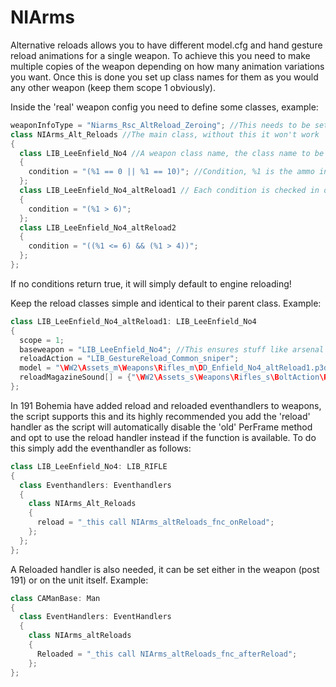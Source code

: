 # NIArms

Alternative reloads allows you to have different model.cfg and hand gesture reload animations for a single weapon.
To achieve this you need to make multiple copies of the weapon depending on how many animation variations you want.
Once this is done you set up class names for them as you would any other weapon (keep them scope 1 obviously).

Inside the 'real' weapon config you need to define some classes, example:
```cpp
weaponInfoType = "Niarms_Rsc_AltReload_Zeroing"; //This needs to be set in the main weapon, it runs the per frame handler and stops it when its not needed.
class NIArms_Alt_Reloads //The main class, without this it won't work
{
  class LIB_LeeEnfield_No4 //A weapon class name, the class name to be used if the condition below is true
  {
    condition = "(%1 == 0 || %1 == 10)"; //Condition, %1 is the ammo in the currently loaded magazine, so in this example if the weapon is empty or full, use the default class, which will skip the system entirely.
  };
  class LIB_LeeEnfield_No4_altReload1 // Each condition is checked in order, and the first one to return true will be used, but it's good practice to keep it so only one is true.
  {
    condition = "(%1 > 6)";
  };
  class LIB_LeeEnfield_No4_altReload2
  {
    condition = "((%1 <= 6) && (%1 > 4))";
  };
};
```
If no conditions return true, it will simply default to engine reloading!

Keep the reload classes simple and identical to their parent class.
Example:
```cpp
class LIB_LeeEnfield_No4_altReload1: LIB_LeeEnfield_No4
{
  scope = 1;
  baseweapon = "LIB_LeeEnfield_No4"; //This ensures stuff like arsenal hides it
  reloadAction = "LIB_GestureReload_Common_sniper";
  model = "\WW2\Assets_m\Weapons\Rifles_m\DD_Enfield_No4_altReload1.p3d";
  reloadMagazineSound[] = {"\WW2\Assets_s\Weapons\Rifles_s\BoltAction\Reload_sniper.wss",1,1,10};
};
```

In 191 Bohemia have added reload and reloaded eventhandlers to weapons, the script supports this and its highly recommended you add the 'reload' handler as the script will automatically disable the 'old' PerFrame method and opt to use the reload handler instead if the function is available. To do this simply add the eventhandler as follows:
```cpp
class LIB_LeeEnfield_No4: LIB_RIFLE
{
  class Eventhandlers: Eventhandlers
  {
    class NIArms_Alt_Reloads
    {
      reload = "_this call NIArms_altReloads_fnc_onReload";
    };
  };
};
```
A Reloaded handler is also needed, it can be set either in the weapon (post 191) or on the unit itself. Example:
```cpp
class CAManBase: Man
{
  class EventHandlers: EventHandlers
  {
    class NIArms_altReloads
    {
      Reloaded = "_this call NIArms_altReloads_fnc_afterReload";
    };
};
```
